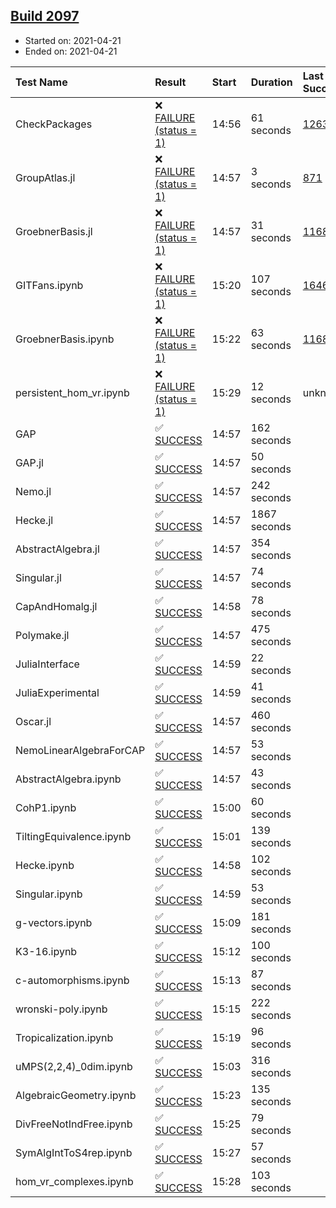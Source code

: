 ## [Build 2097](https://oscarci.mathematik.uni-kl.de/job/oscar-stable/2097/)

* Started on: 2021-04-21
* Ended on: 2021-04-21

| Test Name    | Result | Start | Duration | Last Success | First Failure |
|:-------------|:-------|:------|:---------|:-------------|:--------------|
| CheckPackages | ❌ [FAILURE (status = 1)](https://oscarci.mathematik.uni-kl.de/job/oscar-stable/2097/artifact/logs/build-2097/CheckPackages.log) | 14:56 | 61 seconds | [1263](https://oscarci.mathematik.uni-kl.de/job/oscar-stable/1263/) | [1264](https://oscarci.mathematik.uni-kl.de/job/oscar-stable/1264/) |
| GroupAtlas.jl | ❌ [FAILURE (status = 1)](https://oscarci.mathematik.uni-kl.de/job/oscar-stable/2097/artifact/logs/build-2097/GroupAtlas.jl.log) | 14:57 | 3 seconds | [871](https://oscarci.mathematik.uni-kl.de/job/oscar-stable/871/) | [872](https://oscarci.mathematik.uni-kl.de/job/oscar-stable/872/) |
| GroebnerBasis.jl | ❌ [FAILURE (status = 1)](https://oscarci.mathematik.uni-kl.de/job/oscar-stable/2097/artifact/logs/build-2097/GroebnerBasis.jl.log) | 14:57 | 31 seconds | [1168](https://oscarci.mathematik.uni-kl.de/job/oscar-stable/1168/) | [1169](https://oscarci.mathematik.uni-kl.de/job/oscar-stable/1169/) |
| GITFans.ipynb | ❌ [FAILURE (status = 1)](https://oscarci.mathematik.uni-kl.de/job/oscar-stable/2097/artifact/logs/build-2097/GITFans.ipynb.log) | 15:20 | 107 seconds | [1646](https://oscarci.mathematik.uni-kl.de/job/oscar-stable/1646/) | [1647](https://oscarci.mathematik.uni-kl.de/job/oscar-stable/1647/) |
| GroebnerBasis.ipynb | ❌ [FAILURE (status = 1)](https://oscarci.mathematik.uni-kl.de/job/oscar-stable/2097/artifact/logs/build-2097/GroebnerBasis.ipynb.log) | 15:22 | 63 seconds | [1168](https://oscarci.mathematik.uni-kl.de/job/oscar-stable/1168/) | [1169](https://oscarci.mathematik.uni-kl.de/job/oscar-stable/1169/) |
| persistent_hom_vr.ipynb | ❌ [FAILURE (status = 1)](https://oscarci.mathematik.uni-kl.de/job/oscar-stable/2097/artifact/logs/build-2097/persistent_hom_vr.ipynb.log) | 15:29 | 12 seconds | unknown | unknown |
| GAP | ✅ [SUCCESS](https://oscarci.mathematik.uni-kl.de/job/oscar-stable/2097/artifact/logs/build-2097/GAP.log) | 14:57 | 162 seconds |  |  |
| GAP.jl | ✅ [SUCCESS](https://oscarci.mathematik.uni-kl.de/job/oscar-stable/2097/artifact/logs/build-2097/GAP.jl.log) | 14:57 | 50 seconds |  |  |
| Nemo.jl | ✅ [SUCCESS](https://oscarci.mathematik.uni-kl.de/job/oscar-stable/2097/artifact/logs/build-2097/Nemo.jl.log) | 14:57 | 242 seconds |  |  |
| Hecke.jl | ✅ [SUCCESS](https://oscarci.mathematik.uni-kl.de/job/oscar-stable/2097/artifact/logs/build-2097/Hecke.jl.log) | 14:57 | 1867 seconds |  |  |
| AbstractAlgebra.jl | ✅ [SUCCESS](https://oscarci.mathematik.uni-kl.de/job/oscar-stable/2097/artifact/logs/build-2097/AbstractAlgebra.jl.log) | 14:57 | 354 seconds |  |  |
| Singular.jl | ✅ [SUCCESS](https://oscarci.mathematik.uni-kl.de/job/oscar-stable/2097/artifact/logs/build-2097/Singular.jl.log) | 14:57 | 74 seconds |  |  |
| CapAndHomalg.jl | ✅ [SUCCESS](https://oscarci.mathematik.uni-kl.de/job/oscar-stable/2097/artifact/logs/build-2097/CapAndHomalg.jl.log) | 14:58 | 78 seconds |  |  |
| Polymake.jl | ✅ [SUCCESS](https://oscarci.mathematik.uni-kl.de/job/oscar-stable/2097/artifact/logs/build-2097/Polymake.jl.log) | 14:57 | 475 seconds |  |  |
| JuliaInterface | ✅ [SUCCESS](https://oscarci.mathematik.uni-kl.de/job/oscar-stable/2097/artifact/logs/build-2097/JuliaInterface.log) | 14:59 | 22 seconds |  |  |
| JuliaExperimental | ✅ [SUCCESS](https://oscarci.mathematik.uni-kl.de/job/oscar-stable/2097/artifact/logs/build-2097/JuliaExperimental.log) | 14:59 | 41 seconds |  |  |
| Oscar.jl | ✅ [SUCCESS](https://oscarci.mathematik.uni-kl.de/job/oscar-stable/2097/artifact/logs/build-2097/Oscar.jl.log) | 14:57 | 460 seconds |  |  |
| NemoLinearAlgebraForCAP | ✅ [SUCCESS](https://oscarci.mathematik.uni-kl.de/job/oscar-stable/2097/artifact/logs/build-2097/NemoLinearAlgebraForCAP.log) | 14:57 | 53 seconds |  |  |
| AbstractAlgebra.ipynb | ✅ [SUCCESS](https://oscarci.mathematik.uni-kl.de/job/oscar-stable/2097/artifact/logs/build-2097/AbstractAlgebra.ipynb.log) | 14:57 | 43 seconds |  |  |
| CohP1.ipynb | ✅ [SUCCESS](https://oscarci.mathematik.uni-kl.de/job/oscar-stable/2097/artifact/logs/build-2097/CohP1.ipynb.log) | 15:00 | 60 seconds |  |  |
| TiltingEquivalence.ipynb | ✅ [SUCCESS](https://oscarci.mathematik.uni-kl.de/job/oscar-stable/2097/artifact/logs/build-2097/TiltingEquivalence.ipynb.log) | 15:01 | 139 seconds |  |  |
| Hecke.ipynb | ✅ [SUCCESS](https://oscarci.mathematik.uni-kl.de/job/oscar-stable/2097/artifact/logs/build-2097/Hecke.ipynb.log) | 14:58 | 102 seconds |  |  |
| Singular.ipynb | ✅ [SUCCESS](https://oscarci.mathematik.uni-kl.de/job/oscar-stable/2097/artifact/logs/build-2097/Singular.ipynb.log) | 14:59 | 53 seconds |  |  |
| g-vectors.ipynb | ✅ [SUCCESS](https://oscarci.mathematik.uni-kl.de/job/oscar-stable/2097/artifact/logs/build-2097/g-vectors.ipynb.log) | 15:09 | 181 seconds |  |  |
| K3-16.ipynb | ✅ [SUCCESS](https://oscarci.mathematik.uni-kl.de/job/oscar-stable/2097/artifact/logs/build-2097/K3-16.ipynb.log) | 15:12 | 100 seconds |  |  |
| c-automorphisms.ipynb | ✅ [SUCCESS](https://oscarci.mathematik.uni-kl.de/job/oscar-stable/2097/artifact/logs/build-2097/c-automorphisms.ipynb.log) | 15:13 | 87 seconds |  |  |
| wronski-poly.ipynb | ✅ [SUCCESS](https://oscarci.mathematik.uni-kl.de/job/oscar-stable/2097/artifact/logs/build-2097/wronski-poly.ipynb.log) | 15:15 | 222 seconds |  |  |
| Tropicalization.ipynb | ✅ [SUCCESS](https://oscarci.mathematik.uni-kl.de/job/oscar-stable/2097/artifact/logs/build-2097/Tropicalization.ipynb.log) | 15:19 | 96 seconds |  |  |
| uMPS(2,2,4)_0dim.ipynb | ✅ [SUCCESS](https://oscarci.mathematik.uni-kl.de/job/oscar-stable/2097/artifact/logs/build-2097/uMPS-2-2-4-_0dim.ipynb.log) | 15:03 | 316 seconds |  |  |
| AlgebraicGeometry.ipynb | ✅ [SUCCESS](https://oscarci.mathematik.uni-kl.de/job/oscar-stable/2097/artifact/logs/build-2097/AlgebraicGeometry.ipynb.log) | 15:23 | 135 seconds |  |  |
| DivFreeNotIndFree.ipynb | ✅ [SUCCESS](https://oscarci.mathematik.uni-kl.de/job/oscar-stable/2097/artifact/logs/build-2097/DivFreeNotIndFree.ipynb.log) | 15:25 | 79 seconds |  |  |
| SymAlgIntToS4rep.ipynb | ✅ [SUCCESS](https://oscarci.mathematik.uni-kl.de/job/oscar-stable/2097/artifact/logs/build-2097/SymAlgIntToS4rep.ipynb.log) | 15:27 | 57 seconds |  |  |
| hom_vr_complexes.ipynb | ✅ [SUCCESS](https://oscarci.mathematik.uni-kl.de/job/oscar-stable/2097/artifact/logs/build-2097/hom_vr_complexes.ipynb.log) | 15:28 | 103 seconds |  |  |
